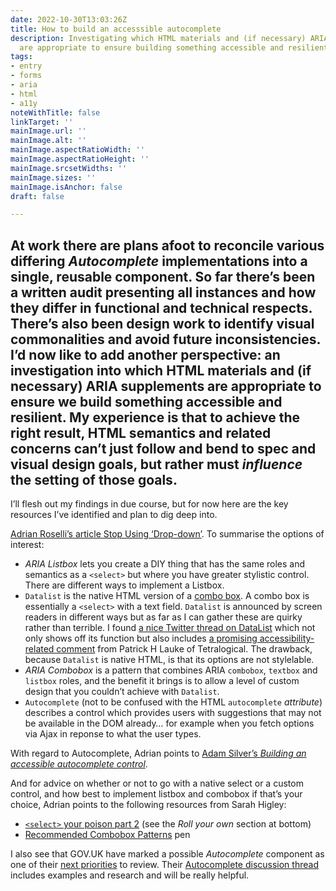 ```yaml
---
date: 2022-10-30T13:03:26Z
title: How to build an accesssible autocomplete
description: Investigating which HTML materials and (if necessary) ARIA supplements
  are appropriate to ensure building something accessible and resilient
tags:
- entry
- forms
- aria
- html
- a11y
noteWithTitle: false
linkTarget: ''
mainImage.url: ''
mainImage.alt: ''
mainImage.aspectRatioWidth: ''
mainImage.aspectRatioHeight: ''
mainImage.srcsetWidths: ''
mainImage.sizes: ''
mainImage.isAnchor: false
draft: false

---
```

At work there are plans afoot to reconcile various differing _Autocomplete_ implementations into a single, reusable component. So far there’s been a written audit presenting all instances and how they differ in functional and technical respects. There’s also been design work to identify visual commonalities and avoid future inconsistencies. I’d now like to add another perspective: an investigation into which HTML materials and (if necessary) ARIA supplements are appropriate to ensure we build something accessible and resilient. My experience is that to achieve the right result, HTML semantics and related concerns can’t just follow and bend to spec and visual design goals, but rather must _influence_ the setting of those goals.
---

I’ll flesh out my findings in due course, but for now here are the key resources I’ve identified and plan to dig deep into.   

[Adrian Roselli’s article Stop Using ‘Drop-down’](https://adrianroselli.com/2020/03/stop-using-drop-down.html). To summarise the options of interest:

* _ARIA Listbox_ lets you create a DIY thing that has the same roles and semantics as a `<select>` but where you have greater stylistic control. There are different ways to implement a Listbox.
* `Datalist` is the native HTML version of a [combo box](https://en.wikipedia.org/wiki/Combo_box). A combo box is essentially a `<select>` with a text field. `Datalist` is announced by screen readers in different ways but as far as I can gather these are quirky rather than terrible. I found [a nice Twitter thread on DataList](https://twitter.com/IMAC2/status/1383384601192656897) which not only shows off its function but also includes [a promising accessibility-related comment](https://twitter.com/patrick_h_lauke/status/1383511763417649152) from Patrick H Lauke of Tetralogical. The drawback, because `Datalist` is native HTML, is that its options are not stylelable.
* _ARIA Combobox_ is a pattern that combines ARIA `combobox`, `textbox` and `listbox` roles, and the benefit it brings is to allow a level of custom design that you couldn’t achieve with `Datalist`.
* `Autocomplete` (not to be confused with the HTML `autocomplete` _attribute_) describes a control which provides users with suggestions that may not be available in the DOM already… for example when you fetch options via Ajax in reponse to what the user types.

With regard to Autocomplete, Adrian points to [Adam Silver’s _Building an accessible autocomplete control_](https://adamsilver.io/blog/building-an-accessible-autocomplete-control/).

And for advice on whether or not to go with a native select or a custom control, and how best to implement listbox and combobox if that’s your choice, Adrian points to the following resources from Sarah Higley:

* [`<select>` your poison part 2](https://www.24a11y.com/2019/select-your-poison-part-2/#select-poison-recommendations) (see the _Roll your own_ section at bottom)
* [Recommended Combobox Patterns](https://codepen.io/smhigley/pen/gObMVzv) pen

I also see that GOV.UK have marked a possible _Autocomplete_ component as one of their [next priorities](https://design-system.service.gov.uk/community/upcoming-components-patterns/) to review. Their [Autocomplete discussion thread](https://github.com/alphagov/govuk-design-system/discussions/2374) includes examples and research and will be really helpful.
